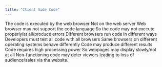 ```yaml
---
title: "Client Side Code"
--- 
```

The code is executed by the web browser
Not on the web server
Web browser may not support the code language
So the code may not execute properly/at all/produce errors
Different browsers run code in different ways
Developers must test all code with all browsers
Same browsers on different operating systems behave differently
Code may produce different results
Code requires high processing power
So webpages may display slowly/not at all
Non-functioning code may deter viewers leading to loss of audience/sales
via the website. 

